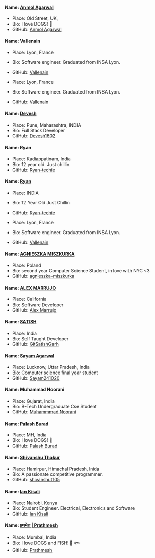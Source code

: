 #### Name: [Anmol Agarwal](https://github.com/fineanmol)

- Place: Old Street, UK,
- Bio: I love DOGS! :dog:
- GitHub: [Anmol Agarwal](https://github.com/fineanmol)

#### Name: Vallenain
- Place: Lyon, France
- Bio: Software engineer. Graduated from INSA Lyon.
- GitHub: [Vallenain](https://github.com/Vallenain)


- Place: Lyon, France
- Bio: Software engineer. Graduated from INSA Lyon.
- GitHub: [Vallenain](https://github.com/Vallenain)

#### Name: [Devesh](https://github.com/Devesh1602)
- Place: Pune, Maharashtra, INDIA
- Bio: Full Stack Developer
- GitHub: [Devesh1602](https://github.com/Devesh1602)

#### Name: Ryan

- Place: Kadiappatinam, India
- Bio: 12 year old. Just chillin.
- GitHub: [Ryan-techie](https://github.com/Ryan-techie)

#### Name: [Ryan](https://github.com/Ryan-techie)

- Place: INDIA
- Bio: 12 Year Old Just Chillin
- GitHub: [Ryan-techie](https://github.com/Ryan-techie)

 - Place: Lyon, France
 - Bio: Software engineer. Graduated from INSA Lyon.
 - GitHub: [Vallenain](https://github.com/Vallenain)



#### Name: [AGNIESZKA MISZKURKA](https://github.com/agnieszka-miszkurka)

- Place: Poland
- Bio: second year Computer Science Student, in love with NYC <3
- GitHub: [agnieszka-miszkurka](https://github.com/agnieszka-miszkurka)

#### Name: [ALEX MARRUJO](https://github.com/marrujoalex)

- Place: California
- Bio: Software Developer
- GitHub: [Alex Marrujo](https://github.com/marrujoalex)

#### Name: [SATISH](https://github.com/GitSatishGarg)
- Place: India
- Bio: Self Taught Developer
- GitHub: [GitSatishGarh](https://github.com/GitSatishGarg)


#### Name: [Sayam Agarwal](https://github.com/Sayam241020)
- Place: Lucknow, Uttar Pradesh, India
- Bio: Computer science final year student
- GitHub: [Sayam241020](https://github.com/Sayam241020)

#### Name: Muhammad Noorani

- Place: Gujarat, India
- Bio: B-Tech Undergraduate Cse Student
- GitHub: [Muhammmad Noorani](https://github.com/MuhammadNoorani)


#### Name: [Palash Burad](https://github.com/palash9561)
- Place: MH, India
- Bio: I love DOGS! :dog:
- GitHub: [Palash Burad](https://github.com/palash9561)




#### Name: [Shivanshu Thakur](https://github.com/shivanshut105)
- Place: Hamirpur, Himachal Pradesh, Inida
- Bio: A passionate competitive programmer.
- GitHub: [shivanshut105](https://github.com/shivanshut105)


#### Name: [Ian Kisali](https://github.com/iankisali)
- Place: Nairobi, Kenya
- Bio: Student Engineer. Electrical, Electronics and Software
- GitHub: [Ian Kisali](https://github.com/iankisali)

#### Name: [प्रथमेश | Prathmesh](https://github.com/prathmesh-b)

- Place: Mumbai, India
- Bio: I love DOGS and FISH! :dog: :fish:
- GitHub: [Prathmesh](https://github.com/prathmesh-b)



